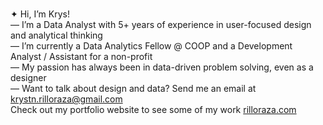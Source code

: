 <br>✦ Hi, I’m Krys!
<br>— I’m a Data Analyst with 5+ years of experience in user-focused design and analytical thinking
<br>— I’m currently a Data Analytics Fellow @ COOP and a Development Analyst / Assistant for a non-profit
<br>— My passion has always been in data-driven problem solving, even as a designer
<br>— Want to talk about design and data? Send me an email at krystn.rilloraza@gmail.com
<br>Check out my portfolio website to see some of my work <a href="http://www.rilloraza.com">rilloraza.com</a>
